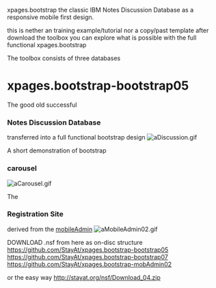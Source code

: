 xpages.bootstrap
the classic IBM Notes Discussion Database as a responsive mobile first design.

this is nether an training example/tutorial nor a copy/past template
after download the toolbox you can explore what is possible with the full functional xpages.bootstrap

The toolbox consists of three databases

# xpages.bootstrap-bootstrap05
The good old successful <h3>Notes Discussion Database</h3> transferred into a full functional bootstrap design 
<img src="http://StayAt.org/images/plx/aDiscussion.gif" alt="aDiscussion.gif">

A short demonstration of bootstrap <h3>carousel</h3> 
<img src="http://StayAt.org/images/plx/aCarousel.gif" alt="aCarousel.gif">

The <h3>Registration Site</h3> derived from the <a href="https://github.com/StayAt/Mobile_Adminstration">mobileAdmin</a>
<img src="http://StayAt.org/images/plx/aMobileAdmin02.gif" alt="aMobileAdmin02.gif">

DOWNLOAD .nsf
from here as on-disc structure
https://github.com/StayAt/xpages.bootstrap-bootstrap05
https://github.com/StayAt/xpages.bootstrap-bootstrap07
https://github.com/StayAt/xpages.bootstrap-mobAdmin02

or the easy way
http://stayat.org/nsf/Download_04.zip
